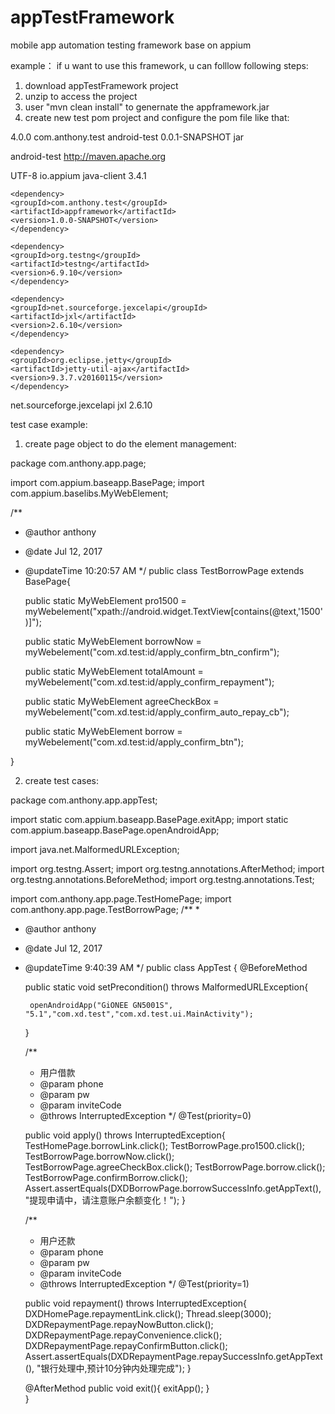 # appTestFramework
mobile app automation testing framework base on appium

example：
if u want to use this framework, u can folllow following steps:
1. download appTestFramework project
2. unzip to access the project
3. user "mvn clean install" to genernate the appframework.jar
4. create new test pom project and configure the pom file like that:



<project xmlns="http://maven.apache.org/POM/4.0.0" xmlns:xsi="http://www.w3.org/2001/XMLSchema-instance" xsi:schemaLocation="http://maven.apache.org/POM/4.0.0 http://maven.apache.org/xsd/maven-4.0.0.xsd">
  <modelVersion>4.0.0</modelVersion>
  <groupId>com.anthony.test</groupId>
  <artifactId>android-test</artifactId>
  <version>0.0.1-SNAPSHOT</version>
  <packaging>jar</packaging>

  <name>android-test</name>
  <url>http://maven.apache.org</url>

  <properties>
    <project.build.sourceEncoding>UTF-8</project.build.sourceEncoding>
  </properties>

  <dependencies>
	<dependency>
    <groupId>io.appium</groupId>
    <artifactId>java-client</artifactId>
    <version>3.4.1</version>
	</dependency>
	
	<dependency>
	<groupId>com.anthony.test</groupId>
	<artifactId>appframework</artifactId>
	<version>1.0.0-SNAPSHOT</version>
	</dependency>
	
	<dependency>
	<groupId>org.testng</groupId>
	<artifactId>testng</artifactId>
	<version>6.9.10</version>
	</dependency>
	
	<dependency>
	<groupId>net.sourceforge.jexcelapi</groupId>
	<artifactId>jxl</artifactId>
	<version>2.6.10</version>
	</dependency>
	
	<dependency>
	<groupId>org.eclipse.jetty</groupId>
	<artifactId>jetty-util-ajax</artifactId>
	<version>9.3.7.v20160115</version>
	</dependency>
  </dependencies>
</project>
	<dependency>
	<groupId>net.sourceforge.jexcelapi</groupId>
	<artifactId>jxl</artifactId>
	<version>2.6.10</version>
	</dependency>
	
  </dependencies>
</project>

test case example:

1. create page object to do the element management:

package com.anthony.app.page;

import com.appium.baseapp.BasePage;
import com.appium.baselibs.MyWebElement;

/**
 * @author anthony
 * @date Jul 12, 2017
 * @updateTime 10:20:57 AM
 */
public class TestBorrowPage extends BasePage{
	
	public static MyWebElement pro1500 = myWebelement("xpath://android.widget.TextView[contains(@text,'1500')]");
	
	public static MyWebElement borrowNow = myWebelement("com.xd.test:id/apply_confirm_btn_confirm");
	
	public static MyWebElement totalAmount = myWebelement("com.xd.test:id/apply_confirm_repayment");

	public static MyWebElement agreeCheckBox = myWebelement("com.xd.test:id/apply_confirm_auto_repay_cb");
	
	public static MyWebElement borrow = myWebelement("com.xd.test:id/apply_confirm_btn");
	
}

2. create test cases:

package com.anthony.app.appTest;


import static com.appium.baseapp.BasePage.exitApp;
import static com.appium.baseapp.BasePage.openAndroidApp;

import java.net.MalformedURLException;

import org.testng.Assert;
import org.testng.annotations.AfterMethod;
import org.testng.annotations.BeforeMethod;
import org.testng.annotations.Test;

import com.anthony.app.page.TestHomePage;
import com.anthony.app.page.TestBorrowPage;
/**
 * 
 * @author anthony
 * @date Jul 12, 2017
 * @updateTime 9:40:39 AM
 */
public class AppTest {
	@BeforeMethod
	
    public static void setPrecondition() throws MalformedURLException{
		
		openAndroidApp("GiONEE GN5001S", "5.1","com.xd.test","com.xd.test.ui.MainActivity");
		
    }
	
	/**
	 * 用户借款
	 * @param phone
	 * @param pw
	 * @param inviteCode
	 * @throws InterruptedException
	 */
	@Test(priority=0)
	
	public void apply() throws InterruptedException{
		TestHomePage.borrowLink.click();
		TestBorrowPage.pro1500.click();
		TestBorrowPage.borrowNow.click();
		TestBorrowPage.agreeCheckBox.click();
		TestBorrowPage.borrow.click();
		TestBorrowPage.confirmBorrow.click();
		Assert.assertEquals(DXDBorrowPage.borrowSuccessInfo.getAppText(), "提现申请中，请注意账户余额变化！");
	}
	
	/**
	 * 用户还款
	 * @param phone
	 * @param pw
	 * @param inviteCode
	 * @throws InterruptedException
	 */
	@Test(priority=1)
	
	public void repayment() throws InterruptedException{
		DXDHomePage.repaymentLink.click();
		Thread.sleep(3000);
		DXDRepaymentPage.repayNowButton.click();
		DXDRepaymentPage.repayConvenience.click();
		DXDRepaymentPage.repayConfirmButton.click();
		Assert.assertEquals(DXDRepaymentPage.repaySuccessInfo.getAppText(), "银行处理中,预计10分钟内处理完成");
	}
	
	@AfterMethod
    public void exit(){
		exitApp();
        }	
}


